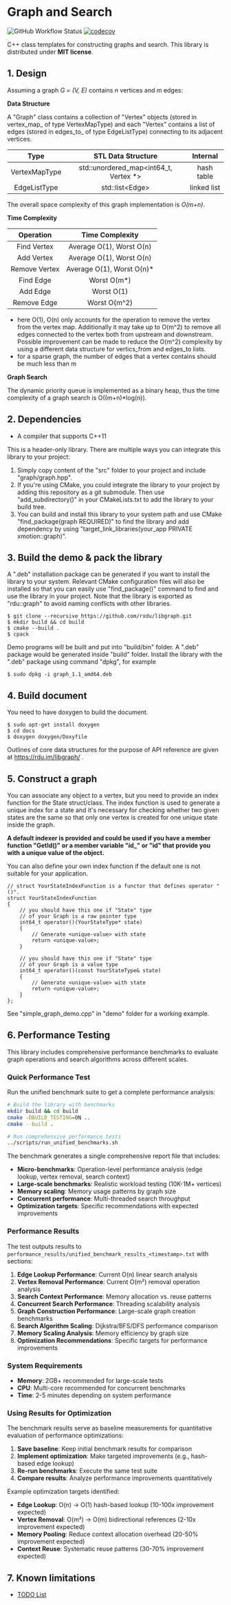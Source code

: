 # Graph and Search

![GitHub Workflow Status](https://github.com/rxdu/libgraph/actions/workflows/ci.yml/badge.svg)
[![codecov](https://codecov.io/gh/rxdu/libgraph/branch/main/graph/badge.svg?token=09RJHODBCK)](https://codecov.io/gh/rxdu/libgraph)

C++ class templates for constructing graphs and search. This library is distributed under **MIT license**.

## 1. Design

Assuming a graph *G = (V, E)* contains *n* vertices and *m* edges:

**Data Structure**

A "Graph" class contains a collection of "Vertex" objects (stored in vertex_map_ of type VertexMapType) and each "Vertex" contains a list of edges (stored in edges_to_ of type EdgeListType) connecting to its adjacent vertices.

|     Type      |          STL Data Structure           |  Internal   |
| :-----------: | :-----------------------------------: | :---------: |
| VertexMapType | std::unordered_map<int64_t, Vertex *> | hash table  |
| EdgeListType  |           std::list\<Edge\>           | linked list |

The overall space complexity of this graph implementation is *O(m+n)*.

**Time Complexity**

|   Operation   |      Time Complexity      |
| :-----------: | :-----------------------: |
|  Find Vertex  | Average O(1), Worst O(n)  |
|  Add Vertex   | Average O(1), Worst O(n)  |
| Remove Vertex | Average O(1), Worst O(n)* |
|   Find Edge   |       Worst  O(m*)        |
|   Add Edge    |        Worst  O(1)        |
|  Remove Edge  |        Worst  O(m^2)        |

* here O(1), O(n) only accounts for the operation to remove the vertex from the vertex map. Additionally it may take up to O(m^2) to remove all edges connected to the vertex both from upstream and downstream. Possible improvement can be made to reduce the O(m^2) complexity by using a different data structure for vertics_from and edges_to lists.
* for a sparse graph, the number of edges that a vertex contains should be much less than m

**Graph Search**

The dynamic priority queue is implemented as a binary heap, thus the time complexity of a graph search is O((m+n)*log(n)).

## 2. Dependencies

* A compiler that supports C++11

This is a header-only library. There are multiple ways you can integrate this library to your project:

1. Simply copy content of the "src" folder to your project and include "graph/graph.hpp". 
2. If you're using CMake, you could integrate the library to your project by adding this repository as a git submodule. Then use "add_subdirectory()" in your CMakeLists.txt to add the library to your build tree.
3. You can build and install this library to your system path and use CMake "find_package(graph REQUIRED)" to find the library and add dependency by using "target_link_libraries(your_app PRIVATE xmotion::graph)".

## 3. Build the demo & pack the library

A ".deb" installation package can be generated if you want to install the library to your system. Relevant CMake configuration files will also be installed so that you can easily use "find_package()" command to find and use the library in your project. Note that the library is exported as "rdu::graph" to avoid naming conflicts with other libraries.

```
$ git clone --recursive https://github.com/rxdu/libgraph.git
$ mkdir build && cd build
$ cmake --build .
$ cpack
```

Demo programs will be built and put into "build/bin" folder. A ".deb" package would be generated inside "build" folder. Install the library with the ".deb" package using command "dpkg", for example

```
$ sudo dpkg -i graph_1.1_amd64.deb
```

## 4. Build document

You need to have doxygen to build the document.

```
$ sudo apt-get install doxygen
$ cd docs
$ doxygen doxygen/Doxyfile
```

Outlines of core data structures for the purpose of API reference are given at https://rdu.im/libgraph/ .

## 5. Construct a graph

You can associate any object to a vertex, but you need to provide an index function for the State struct/class. The index function is used to generate a unique index for a state and it's necessary for checking whether two given states are the same so that only one vertex is created for one unique state inside the graph.

**A default indexer is provided and could be used if you have a member function "GetId()" or a member variable "id_" or "id" that provide you with a unique value of the object.**

You can also define your own index function if the default one is not suitable for your application.

```
// struct YourStateIndexFunction is a functor that defines operator "()". 
struct YourStateIndexFunction
{
    // you should have this one if "State" type 
    // of your Graph is a raw pointer type
    int64_t operator()(YourStateType* state)
    {
        // Generate <unique-value> with state
        return <unique-value>;
    }

    // you should have this one if "State" type 
    // of your Graph is a value type
    int64_t operator()(const YourStateType& state)
    {
        // Generate <unique-value> with state
        return <unique-value>;
    }
};
```

See "simple_graph_demo.cpp" in "demo" folder for a working example.

## 6. Performance Testing

This library includes comprehensive performance benchmarks to evaluate graph operations and search algorithms across different scales.

### Quick Performance Test

Run the unified benchmark suite to get a complete performance analysis:

```bash
# Build the library with benchmarks
mkdir build && cd build
cmake -DBUILD_TESTING=ON ..
cmake --build .

# Run comprehensive performance tests
../scripts/run_unified_benchmarks.sh
```

The benchmark generates a single comprehensive report file that includes:

- **Micro-benchmarks**: Operation-level performance analysis (edge lookup, vertex removal, search context)
- **Large-scale benchmarks**: Realistic workload testing (10K-1M+ vertices)
- **Memory scaling**: Memory usage patterns by graph size
- **Concurrent performance**: Multi-threaded search throughput
- **Optimization targets**: Specific recommendations with expected improvements

### Performance Results

The test outputs results to `performance_results/unified_benchmark_results_<timestamp>.txt` with sections:

1. **Edge Lookup Performance**: Current O(n) linear search analysis
2. **Vertex Removal Performance**: Current O(m²) removal operation analysis  
3. **Search Context Performance**: Memory allocation vs. reuse patterns
4. **Concurrent Search Performance**: Threading scalability analysis
5. **Graph Construction Performance**: Large-scale graph creation benchmarks
6. **Search Algorithm Scaling**: Dijkstra/BFS/DFS performance comparison
7. **Memory Scaling Analysis**: Memory efficiency by graph size
8. **Optimization Recommendations**: Specific targets for performance improvements

### System Requirements

- **Memory**: 2GB+ recommended for large-scale tests
- **CPU**: Multi-core recommended for concurrent benchmarks
- **Time**: 2-5 minutes depending on system performance

### Using Results for Optimization

The benchmark results serve as baseline measurements for quantitative evaluation of performance optimizations:

1. **Save baseline**: Keep initial benchmark results for comparison
2. **Implement optimization**: Make targeted improvements (e.g., hash-based edge lookup)
3. **Re-run benchmarks**: Execute the same test suite
4. **Compare results**: Analyze performance improvements quantitatively

Example optimization targets identified:
- **Edge Lookup**: O(n) → O(1) hash-based lookup (10-100x improvement expected)
- **Vertex Removal**: O(m²) → O(m) bidirectional references (2-10x improvement expected)
- **Memory Pooling**: Reduce context allocation overhead (20-50% improvement expected)
- **Context Reuse**: Systematic reuse patterns (30-70% improvement expected)

## 7. Known limitations

* [TODO List](./TODO.md)
